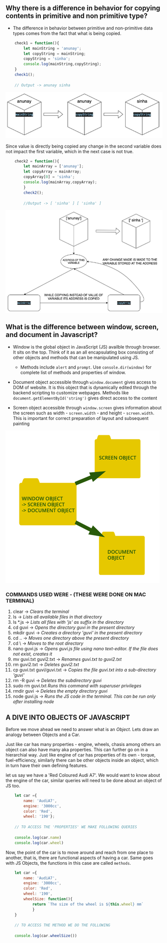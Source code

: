 ## Why there is a difference in behavior for copying contents in primitive and non primitive type?  
   - The difference in behavior between primitive and non-primitive data types comes from the fact that what is being copied. 
  
    
```JavaScript
    check1 = function(){
        let mainString = 'anunay';
        let copyString = mainString;
        copyString = 'sinha';
        console.log(mainString,copyString);
    }
    check1();
    
    // Output -> anunay sinha
```
   ![copy_by_value](static/copybyvalue.jpg)
   
   Since value is directly being copied any change in the second variable does not impact the first variable, which in the next case is not true.

```JavaScript
    check2 = function(){
        let mainArray = ['anunay'];
        let copyArray = mainArray;
        copyArray[0] = 'sinha';
        console.log(mainArray,copyArray);
        }
        check2();
        
        //Output -> [ 'sinha' ] [ 'sinha' ]
```
![copy_by_ref](static/copybyref.jpg)

## What is the difference between window, screen, and document in Javascript?

- Window is the global object in JavaScript (JS) availble through browser. It sits on the top. Think of it as an all encapsulating box consisting of other objects and methods that can be manipulated using JS.
  - Methods include `alert` and `prompt`. Use `console.dir(window)` for complete list of methods and properties of window.

- Document object accessible through `window.document` gives access to DOM of website. It is this object that is dynamically edited through the backend scripting to customize webpages. Methods like `document.getElementById('string')` gives direct access to the content

- Screen object accessible through `window.screen` gives information about the screen such as width - `screen.width` - and height - `screen.width`. This is important for correct preparation of layout and subsequent painting

![window-document-screen](static/window-document-screen.png)


### COMMANDS USED WERE - (THESE WERE DONE ON MAC TERMINAL)
1. clear -> *Clears the terminal*  
2. ls -> *Lists all available files in that directory*
3. ls *.js -> *Lists all files with 'js' as suffix in the directory*  
4. cd guvi -> *Opens the directory guvi in the present directory*
5. mkdir guvi -> *Creates a directory 'guvi' in the present directory*
6. cd .. -> *Moves one directory above the present directory*
7. cd \ -> *Moves to the root directory*
8. nano guvi.js -> *Opens guvi.js file using nano text-editor. If the file does not exist, creates it*
9. mv guvi.txt guvi2.txt -> *Renames guvi.txt to guvi2.txt*
10. rm guvi2.txt -> *Deletes guvi2.txt*
11. cp guvi.txt guvi/guvi.txt -> *Copies the file guvi.txt into a sub-directory 'guvi'*
12. rm -R guvi -> *Deletes the subdirectory guvi*
13. sudo rm guvi.txt *Runs this command with superuser privileges*
14. rmdir guvi -> *Deletes the empty directory guvi*
15. node guvi.js -> *Runs the JS code in the terminal. This can be run only after installing node*


## A DIVE INTO OBJECTS OF JAVASCRIPT

Before we move ahead we need to answer what is an *Object*. Lets draw an analogy between Objects and a Car.

Just like car has many properties - engine, wheels, chasis among others an object can also have many aka properties. This can further go on in a hierarchial way. Just like engine of car has properties of its own - torque, fuel-efficiency, similarly there can be other objects inside an object, which in turn have their own defining features.

let us say we have a 'Red Coloured Audi A7'. We would want to know about the engine of the car, similar queries will need to be done about an object of JS too. 

```JavaScript
    let car ={
        name: 'AudiA7',
        engine: '3000cc',
        color: 'Red',
        wheel: '190'};

    // TO ACCESS THE 'PROPERTIES' WE MAKE FOLLOWING QUERIES

    console.log(car.name)
    console.log(car.wheel)
```
Now, the point of the car is to move around and reach from one place to another, that is, there are functional aspects of having a car. Same goes with JS Objects, the functions in this case are called `methods`.

```JavaScript
    let car ={
        name: 'AudiA7',
        engine: '3000cc',
        color: 'Red',
        wheel: '190',
        wheelSize: function(){
            return `The size of the wheel is ${this.wheel} mm`
            }
    }

    // TO ACCESS THE METHOD WE DO THE FOLLOWING

    console.log(car.wheelSize())
